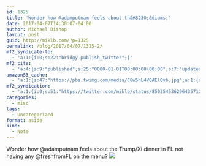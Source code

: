 ```yaml
---
id: 1325
title: 'Wonder how @adamputnam feels about th&#8230;&diams;'
date: 2017-04-07T14:30:07-04:00
author: Michael Bishop
layout: post
guid: http://miklb.com/?p=1325
permalink: /blog/2017/04/07/1325-2/
mf2_syndicate-to:
  - 'a:1:{i:0;s:22:"bridgy-publish_twitter";}'
mf2_cite:
  - 'a:4:{s:9:"published";s:25:"0000-01-01T00:00:00+00:00";s:7:"updated";s:25:"0000-01-01T00:00:00+00:00";s:8:"category";a:1:{i:0;s:0:"";}s:6:"author";a:0:{}}'
amazonS3_cache:
  - 'a:1:{s:47:"https://pbs.twimg.com/media/C8w5hL4V0AEl0vb.jpg";a:1:{s:9:"timestamp";i:1491575407;}}'
mf2_syndication:
  - 'a:1:{i:0;s:51:"https://twitter.com/miklb/status/850354536296435712";}'
categories:
  - misc
tags:
  - Uncategorized
format: aside
kind:
  - Note
---
```

Wonder how @adamputnam feels about the Trump/Xi dinner in FL not having any @freshfromFL on the menu? <img src="https://pbs.twimg.com/media/C8w5hL4V0AEl0vb.jpg" class="u-photo"> 